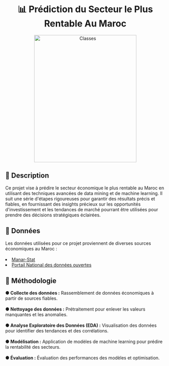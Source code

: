 <div align="center">
  <h1 id="top" align="center"> 📊 Prédiction du Secteur le Plus Rentable Au Maroc</h1>
  <img src="imgs/image.jpg" width="80%" height="400px" alt="Classes"></div>

<h2 id="description"> 📍 Description</h2>
Ce projet vise à prédire le secteur économique le plus rentable au Maroc en utilisant des techniques avancées de data mining et de machine learning. Il suit une série d'étapes rigoureuses pour garantir des résultats précis et fiables, en fournissant des insights précieux sur les opportunités d'investissement et les tendances de marché pourrant être utilisées pour prendre des décisions stratégiques éclairées.
<h2 id="données"> 📂 Données</h2>
Les données utilisées pour ce projet proviennent de diverses sources économiques au Maroc : <br><br>
<li><a href="https://manar.finances.gov.ma/manar/Consultation_domainetableau#manar">Manar-Stat</a></li>
<li><a href="https://www.data.gov.ma/">Portail National des données ouvertes</a></li>

<h2 id="méthodologie"> 📎 Méthodologie</h2>
<b> ●    Collecte des données :</b> Rassemblement de données économiques à partir de sources fiables.<br><br>
<b> ●    Nettoyage des données :</b> Prétraitement pour enlever les valeurs manquantes et les anomalies.<br><br>
<b> ●    Analyse Exploratoire des Données (EDA) :</b> Visualisation des données pour identifier des tendances et des corrélations.<br><br>
<b> ●    Modélisation :</b> Application de modèles de machine learning pour prédire la rentabilité des secteurs.<br><br>
<b> ●    Évaluation :</b> Évaluation des performances des modèles et optimisation.<br><br>


